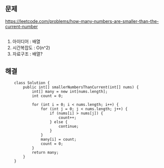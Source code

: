 ## 문제
https://leetcode.com/problems/how-many-numbers-are-smaller-than-the-current-number

## 
1. 아이디어 :
    배열
2. 시간복잡도 :
    O(n^2)
3. 자료구조 :
    배열?

## 해결
```
    class Solution {
        public int[] smallerNumbersThanCurrent(int[] nums) {
            int[] many = new int[nums.length];
            int count = 0;

            for (int i = 0; i < nums.length; i++) {
                for (int j = 0; j < nums.length; j++) {
                    if (nums[i] > nums[j]) {
                        count++;
                    } else {
                        continue;
                    }
                }
                many[i] = count;
                count = 0;
            }
            return many;
        }
    }
```
